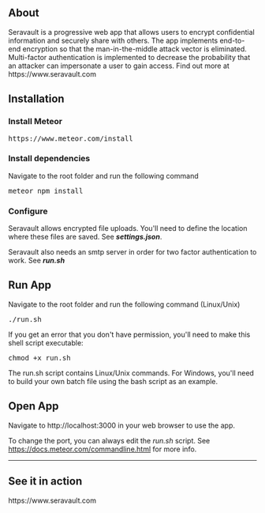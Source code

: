 
<h2>About</h2>
Seravault is a progressive web app that allows users to encrypt confidential information and securely share with others.  The app implements end-to-end encryption so that the man-in-the-middle attack vector is eliminated.  Multi-factor authentication is implemented to decrease the probability that an attacker can impersonate a user to gain access.  Find out more at https://www.seravault.com


<h2>Installation</h2>
<h3>Install Meteor</h3>
<pre>https://www.meteor.com/install</pre>

<h3>Install dependencies</h3>
Navigate to the root folder and run the following command

<pre>
meteor npm install
</pre>

<h3>Configure</h3>
Seravault allows encrypted file uploads.  You'll need to define the location where these files are saved.  See <b><i>settings.json</i></b>.

Seravault also needs an smtp server in order for two factor authentication to work.  See <b><i>run.sh</i></b>

<h2>Run App</h2>
Navigate to the root folder and run the following command (Linux/Unix)
<pre>./run.sh</pre>
If you get an error that you don't have permission, you'll need to make this shell script executable:
<pre>chmod +x run.sh</pre>
The run.sh script contains Linux/Unix commands.  For Windows, you'll need to build your own batch file using the bash script as an example.

<h2>Open App</h2>
Navigate to http://localhost:3000 in your web browser to use the app.

To change the port, you can always edit the <i>run.sh</i> script. See https://docs.meteor.com/commandline.html for more info.

-------------------------------
<h2>See it in action</h2>
https://www.seravault.com